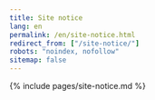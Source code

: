 ```yaml
---
title: Site notice
lang: en
permalink: /en/site-notice.html
redirect_from: ["/site-notice/"]
robots: "noindex, nofollow"
sitemap: false
---
```


{% include pages/site-notice.md %}
